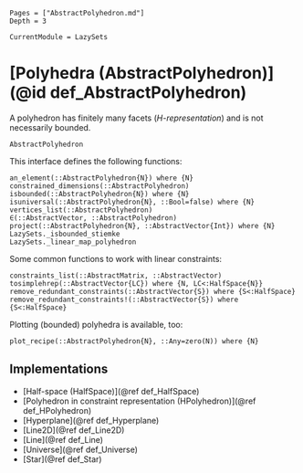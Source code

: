 ```@contents
Pages = ["AbstractPolyhedron.md"]
Depth = 3
```

```@meta
CurrentModule = LazySets
```

# [Polyhedra (AbstractPolyhedron)](@id def_AbstractPolyhedron)

A polyhedron has finitely many facets (*H-representation*) and is not
necessarily bounded.

```@docs
AbstractPolyhedron
```

This interface defines the following functions:

```@docs
an_element(::AbstractPolyhedron{N}) where {N}
constrained_dimensions(::AbstractPolyhedron)
isbounded(::AbstractPolyhedron{N}) where {N}
isuniversal(::AbstractPolyhedron{N}, ::Bool=false) where {N}
vertices_list(::AbstractPolyhedron)
∈(::AbstractVector, ::AbstractPolyhedron)
project(::AbstractPolyhedron{N}, ::AbstractVector{Int}) where {N}
LazySets._isbounded_stiemke
LazySets._linear_map_polyhedron
```

Some common functions to work with linear constraints:

```@docs
constraints_list(::AbstractMatrix, ::AbstractVector)
tosimplehrep(::AbstractVector{LC}) where {N, LC<:HalfSpace{N}}
remove_redundant_constraints(::AbstractVector{S}) where {S<:HalfSpace}
remove_redundant_constraints!(::AbstractVector{S}) where {S<:HalfSpace}
```

Plotting (bounded) polyhedra is available, too:

```@docs
plot_recipe(::AbstractPolyhedron{N}, ::Any=zero(N)) where {N}
```

## Implementations

* [Half-space (HalfSpace)](@ref def_HalfSpace)
* [Polyhedron in constraint representation (HPolyhedron)](@ref def_HPolyhedron)
* [Hyperplane](@ref def_Hyperplane)
* [Line2D](@ref def_Line2D)
* [Line](@ref def_Line)
* [Universe](@ref def_Universe)
* [Star](@ref def_Star)
